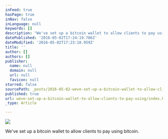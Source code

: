 ```yaml
---
inFeed: true
hasPage: true
inNav: false
inLanguage: null
keywords: []
description: "We've set up a bitcoin wallet to allow clients to pay using bitcoin."
datePublished: '2016-05-02T17:24:19.786Z'
dateModified: '2016-05-02T17:23:18.959Z'
title: ''
author: []
authors: []
publisher:
  name: null
  domain: null
  url: null
  favicon: null
starred: false
sourcePath: _posts/2016-05-02-weve-set-up-a-bitcoin-wallet-to-allow-clients-to-pay-using.md
published: true
url: weve-set-up-a-bitcoin-wallet-to-allow-clients-to-pay-using/index.html
_type: Article

---
```

![](https://the-grid-user-content.s3-us-west-2.amazonaws.com/db005516-dfd6-4a44-9b56-51591949277a.png)

We've set up a bitcoin wallet to allow clients to pay using bitcoin.